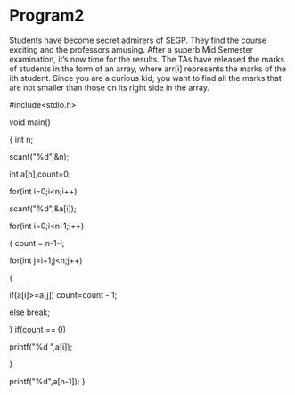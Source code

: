 # Program2
Students have become secret admirers of SEGP. They find the course exciting and the
professors amusing. After a superb Mid Semester examination, it’s now time for the
results. The TAs have released the marks of students in the form of an array, where arr[i]
represents the marks of the ith student.
Since you are a curious kid, you want to find all the marks that are not smaller than those
on its right side in the array.

#include<stdio.h>

void main()

{
int n;

scanf("%d",&n);

int a[n],count=0;

for(int i=0;i<n;i++)

scanf("%d",&a[i]);

for(int i=0;i<n-1;i++)

{
count = n-1-i;

for(int j=i+1;j<n;j++)

{

if(a[i]>=a[j]) count=count - 1;

else break;


}
if(count == 0)

printf("%d ",a[i]);

}

printf("%d",a[n-1]);
}
